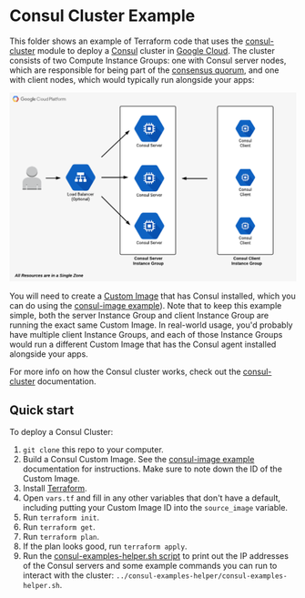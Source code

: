 # Consul Cluster Example

This folder shows an example of Terraform code that uses the [consul-cluster](/modules/consul-cluster) module to deploy 
a [Consul](https://www.consul.io/) cluster in [Google Cloud](https://cloud.google.com/). The cluster consists of two 
Compute Instance Groups: one with Consul server nodes, which are responsible for being part of the [consensus 
quorum](https://www.consul.io/docs/internals/consensus.html), and one with client nodes, which  would typically run 
alongside your apps:

![Consul architecture](/_docs/architecture.png)

You will need to create a [Custom Image](https://cloud.google.com/compute/docs/images) 
that has Consul installed, which you can do using the [consul-image example](/examples/consul-image)). Note that to keep 
this example simple, both the server Instance Group and client Instance Group are running the exact same Custom Image. 
In real-world usage, you'd probably have multiple client Instance Groups, and each of those Instance Groups would run a
different Custom Image that has the Consul agent installed alongside your apps.

For more info on how the Consul cluster works, check out the [consul-cluster](/modules/consul-cluster) documentation.



## Quick start

To deploy a Consul Cluster:

1. `git clone` this repo to your computer.
1. Build a Consul Custom Image. See the [consul-image example](/examples/consul-image) documentation for instructions. 
   Make sure to note down the ID of the Custom Image.
1. Install [Terraform](https://www.terraform.io/).
1. Open `vars.tf` and fill in any other variables that don't have a default, including putting your Custom Image ID into
   the `source_image` variable.
1. Run `terraform init`.
1. Run `terraform get`.
1. Run `terraform plan`.
1. If the plan looks good, run `terraform apply`.
1. Run the [consul-examples-helper.sh script](/examples/consul-examples-helper/consul-examples-helper.sh) to 
   print out the IP addresses of the Consul servers and some example commands you can run to interact with the cluster:
   `../consul-examples-helper/consul-examples-helper.sh`.

